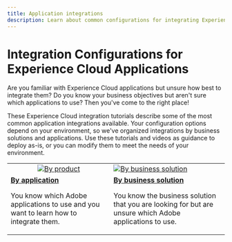 ```yaml
---
title: Application integrations
description: Learn about common configurations for integrating Experience Cloud applications. Discover how best-in-class enterprise products from Adobe can help you tackle your business challenges.
---
```


# Integration Configurations for Experience Cloud Applications

Are you familiar with Experience Cloud applications but unsure how best to integrate them? Do you know your business objectives but aren't sure which applications to use? Then you've come to the right place! 

These Experience Cloud integration tutorials describe some of the most common application integrations available. Your configuration options depend on your environment, so we've organized integrations by business solutions and applications. Use these tutorials and videos as guidance to deploy as-is, or you can modify them to meet the needs of your environment.

<table>
<tr>
   <td style="vertical-align: middle; text-align: center;">
      <a  href="./integrations-between-applications/overview.md"><img alt="By product" src="https://cdn.experienceleague.adobe.com/thumb/by-product.png"/></a>
   </td>
   <td>
      <a  href="./solution-categories/overview.md"><img alt="By business solution" src="https://cdn.experienceleague.adobe.com/thumb/by-solution.png"/></a>
   </td>  
</tr>
<tr>
   <td>
      <div><strong><a href="./integrations-between-applications/overview.md">By application</a></strong></div>
      <p>
        You know which Adobe applications to use and you want to learn how to integrate them.
      </p>
   </td>
   <td>
      <div><strong><a href="./solution-categories/overview.md">By business solution</a></strong></div>
      <p>
        You know the business solution that you are looking for but are unsure which Adobe applications to use.
      </p>
   </td>  
</tr>   
</table>
